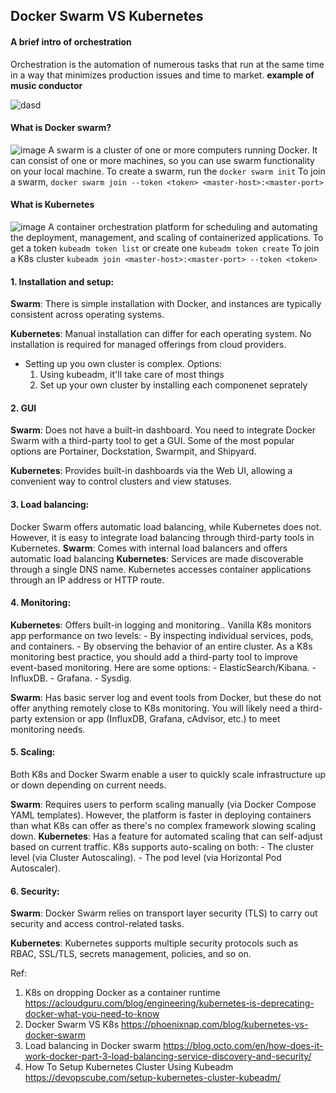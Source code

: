 ## Docker Swarm VS Kubernetes 
#### A brief intro of orchestration  
Orchestration is the automation of numerous tasks that run at the same time in a way that minimizes production issues and time to market.
**example of music conductor**

![dasd](https://user-images.githubusercontent.com/42219389/180896120-f31b716b-97c4-4b2f-8000-f068969c9bef.PNG)

#### What is Docker swarm?
![image](https://user-images.githubusercontent.com/42219389/181369027-9a137be9-3f85-4d8a-8161-73c04d80439b.png)
A swarm is a cluster of one or more computers running Docker. It can consist of one or more machines, so you can use swarm functionality on your local machine.
To create a swarm, run the `docker swarm init`
To join a swarm, `docker swarm join --token <token> <master-host>:<master-port> `

#### What is Kubernetes 
![image](https://user-images.githubusercontent.com/42219389/181372110-8e0d0fd4-b924-4036-815e-01abfc5c3cee.png)
A container orchestration platform for scheduling and automating the deployment, management, and scaling of containerized applications.
To get a token `kubeadm token list` or create one `kubeadm token create` 
To join a K8s cluster `kubeadm join <master-host>:<master-port>
--token <token>`





#### 1. Installation and setup:
**Swarm**: There is simple installation with Docker, and instances are typically consistent across operating systems.

**Kubernetes**: Manual installation can differ for each operating system. No installation is required for managed offerings from cloud providers.
- Setting up you own cluster is complex. Options: 
  1. Using kubeadm, it'll take care of most things 
  2. Set up your own cluster by installing each componenet seprately 

#### 2. GUI
 **Swarm**: Does not have a built-in dashboard. You need to integrate Docker Swarm with a third-party tool to get a GUI. Some of the most popular options are Portainer, Dockstation, Swarmpit, and Shipyard.

**Kubernetes**: Provides built-in dashboards via the Web UI, allowing a convenient way to control clusters and view statuses. 

#### 3. Load balancing: 
Docker Swarm offers automatic load balancing, while Kubernetes does not. However, it is easy to integrate load balancing through third-party tools in Kubernetes.
**Swarm**: Comes with internal load balancers and offers automatic load balancing
**Kubernetes**: Services are made discoverable through a single DNS name. Kubernetes accesses container applications through an IP address or HTTP route.


#### 4. Monitoring:
**Kubernetes**: Offers built-in logging and monitoring.. Vanilla K8s monitors app performance on two levels:
    - By inspecting individual services, pods, and containers.
    - By observing the behavior of an entire cluster.
As a K8s monitoring best practice, you should add a third-party tool to improve event-based monitoring. Here are some options:
    - ElasticSearch/Kibana.
    - InfluxDB.
    - Grafana.
    - Sysdig.

**Swarm**: Has basic server log and event tools from Docker, but these do not offer anything remotely close to K8s monitoring. You will likely need a third-party extension or app (InfluxDB, Grafana, cAdvisor, etc.) to meet monitoring needs.


#### 5. Scaling: 
Both K8s and Docker Swarm enable a user to quickly scale infrastructure up or down depending on current needs. 

**Swarm**: Requires users to perform scaling manually (via Docker Compose YAML templates). However, the platform is faster in deploying containers than what K8s can offer as there's no complex framework slowing scaling down.
**Kubernetes**: Has a feature for automated scaling that can self-adjust based on current traffic. K8s supports auto-scaling on both:
    - The cluster level (via Cluster Autoscaling).
    - The pod level (via Horizontal Pod Autoscaler).


#### 6. Security:
**Swarm**: Docker Swarm relies on transport layer security (TLS) to carry out security and access control-related tasks. 

**Kubernetes**: Kubernetes supports multiple security protocols such as RBAC, SSL/TLS, secrets management, policies, and so on.

Ref:
1. K8s on dropping Docker as a container runtime https://acloudguru.com/blog/engineering/kubernetes-is-deprecating-docker-what-you-need-to-know
2. Docker Swarm VS K8s https://phoenixnap.com/blog/kubernetes-vs-docker-swarm
3. Load balancing in Docker swarm https://blog.octo.com/en/how-does-it-work-docker-part-3-load-balancing-service-discovery-and-security/
4. How To Setup Kubernetes Cluster Using Kubeadm https://devopscube.com/setup-kubernetes-cluster-kubeadm/